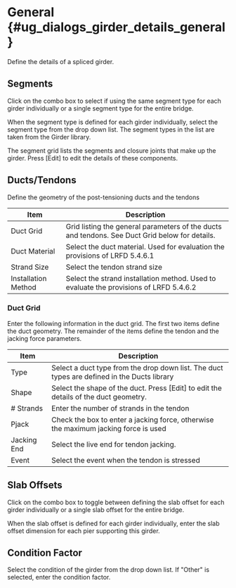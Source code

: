 General {#ug_dialogs_girder_details_general}
==============================================
Define the details of a spliced girder.

Segments
----------
Click on the combo box to select if using the same segment type for each girder individually or a single segment type for the entire bridge.

When the segment type is defined for each girder individually, select the segment type from the drop down list. The segment types in the list are taken from the Girder library.

The segment grid lists the segments and closure joints that make up the girder. Press [Edit] to edit the details of these components.


Ducts/Tendons
--------------
Define the geometry of the post-tensioning ducts and the tendons

Item | Description
-----|-------------
Duct Grid | Grid listing the general parameters of the ducts and tendons. See Duct Grid below for details.
Duct Material | Select the duct material. Used for evaluation the provisions of LRFD 5.4.6.1
Strand Size | Select the tendon strand size
Installation Method | Select the strand installation method. Used to evaluate the provisions of LRFD 5.4.6.2

### Duct Grid ###
Enter the following information in the duct grid. The first two items define the duct geometry. The remainder of the items define the tendon and the jacking force parameters.

Item | Description
-----|--------------
Type | Select a duct type from the drop down list. The duct types are defined in the Ducts library
Shape | Select the shape of the duct. Press [Edit] to edit the details of the duct geometry.
# Strands | Enter the number of strands in the tendon
Pjack | Check the box to enter a jacking force, otherwise the maximum jacking force is used
Jacking End | Select the live end for tendon jacking.
Event | Select the event when the tendon is stressed


Slab Offsets
---------------
Click on the combo box to toggle between defining the slab offset for each girder individually or a single slab offset for the entire bridge.

When the slab offset is defined for each girder individually, enter the slab offset dimension for each pier supporting this girder.

Condition Factor
-----------------
Select the condition of the girder from the drop down list. If "Other" is selected, enter the condition factor. 